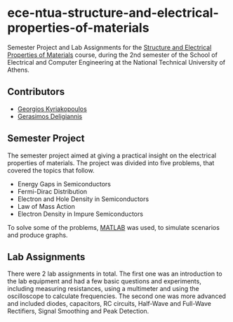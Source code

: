 # ece-ntua-structure-and-electrical-properties-of-materials

Semester Project and Lab Assignments for the [Structure and Electrical Properties of Materials](https://www.ece.ntua.gr/en/undergraduate/courses/3375) course, during the 2nd semester of the School of Electrical and Computer Engineering at the National Technical University of Athens.

## Contributors

- [Georgios Kyriakopoulos](https://github.com/geokyr)
- [Gerasimos Deligiannis](https://github.com/GerasimosDel)

## Semester Project

The semester project aimed at giving a practical insight on the electrical properties of materials. The project was divided into five problems, that covered the topics that follow.

- Energy Gaps in Semiconductors
- Fermi-Dirac Distribution
- Electron and Hole Density in Semiconductors
- Law of Mass Action
- Electron Density in Impure Semiconductors

To solve some of the problems, [MATLAB](https://www.mathworks.com/products/matlab.html) was used, to simulate scenarios and produce graphs.

## Lab Assignments

There were 2 lab assignments in total. The first one was an introduction to the lab equipment and had a few basic questions and experiments, including measuring resistances, using a multimeter and using the oscilloscope to calculate frequencies. The second one was more advanced and included diodes, capacitors, RC circuits, Half-Wave and Full-Wave Rectifiers, Signal Smoothing and Peak Detection.
